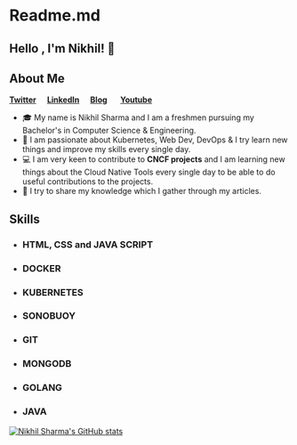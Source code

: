 # Readme.md

## Hello , I'm Nikhil! <span class="wave">👋</span>
## About Me 

**[Twitter](https://twitter.com/nikhilstwt)**&nbsp;&nbsp;&nbsp;&nbsp;&nbsp;**[LinkedIn](https://www.linkedin.com/in/nikhil-sharma-3884261b2/)**&nbsp;&nbsp;&nbsp;&nbsp;&nbsp;**[Blog](https://nikhilsblog.hashnode.dev/)**
&nbsp;&nbsp;&nbsp;&nbsp;&nbsp;**[Youtube](https://www.youtube.com/channel/UC13FZ3U7cuLIGN9lOo_8cQQ)**


- :mortar_board: My name is Nikhil Sharma and I am a freshmen pursuing my Bachelor's in Computer Science & Engineering. 
- :raising_hand: I am passionate about Kubernetes, Web Dev, DevOps & I try learn new things and improve my skills every single day.
- :computer: I am very keen to contribute to **CNCF projects** and I am learning new things about the Cloud Native Tools every single day to be able to do useful contributions to the projects.
- :cowboy_hat_face: I try to share my knowledge which I gather through my articles.

## Skills 

- ### **HTML, CSS** and **JAVA SCRIPT**
- ### **DOCKER**
- ### **KUBERNETES**
- ### **SONOBUOY**
- ### **GIT** 
- ### **MONGODB**
- ### **GOLANG**
- ### **JAVA**



[![Nikhil Sharma's GitHub stats](https://github-readme-stats.vercel.app/api?username=NikhilSharmaWe)](https://github.com/anuraghazra/github-readme-stats)
